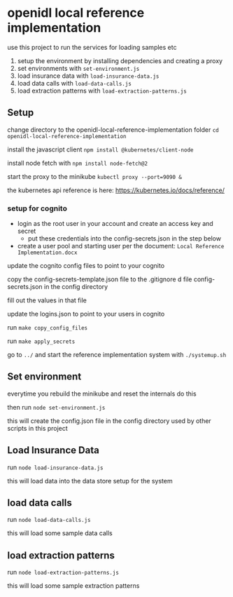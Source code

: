 # openidl local reference implementation

use this project to run the services for loading samples etc

1. setup the environment by installing dependencies and creating a proxy
1. set environments with `set-environment.js`
1. load insurance data with `load-insurance-data.js`
1. load data calls with `load-data-calls.js`
1. load extraction patterns with `load-extraction-patterns.js`

## Setup

change directory to the openidl-local-reference-implementation folder `cd openidl-local-reference-implementation`

install the javascript client `npm install @kubernetes/client-node`

install node fetch with `npm install node-fetch@2`

start the proxy to the minikube `kubectl proxy --port=9090 &`

the kubernetes api reference is here: https://kubernetes.io/docs/reference/

### setup for cognito

-   login as the root user in your account and create an access key and secret
    -   put these credentials into the config-secrets.json in the step below
-   create a user pool and starting user per the document: `Local Reference Implementation.docx`

update the cognito config files to point to your cognito

copy the config-secrets-template.json file to the .gitignore d file config-secrets.json in the config directory

fill out the values in that file

update the logins.json to point to your users in cognito

run `make copy_config_files`

run `make apply_secrets`

go to `../` and start the reference implementation system with `./systemup.sh`

## Set environment

everytime you rebuild the minikube and reset the internals do this

then run `node set-environment.js`

this will create the config.json file in the config directory used by other scripts in this project

## Load Insurance Data

run `node load-insurance-data.js`

this will load data into the data store setup for the system

## load data calls

run `node load-data-calls.js`

this will load some sample data calls

## load extraction patterns

run `node load-extraction-patterns.js`

this will load some sample extraction patterns
